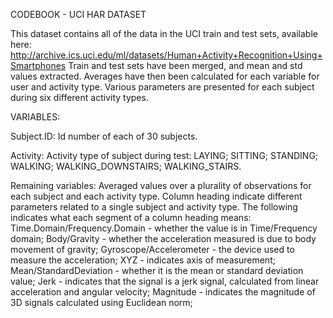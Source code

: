 CODEBOOK - UCI HAR DATASET

This dataset contains all of the data in the UCI train and test sets, available here:
http://archive.ics.uci.edu/ml/datasets/Human+Activity+Recognition+Using+Smartphones
Train and test sets have been merged, and mean and std values extracted.
Averages have then been calculated for each variable for user and activity type.
Various parameters are presented for each subject during six different activity types.

VARIABLES:

Subject.ID:
  Id number of each of 30 subjects.
  
Activity:
  Activity type of subject during test:
    LAYING;
    SITTING;
    STANDING;
    WALKING;
    WALKING_DOWNSTAIRS;
    WALKING_STAIRS.
    
Remaining variables:
  Averaged values over a plurality of observations for each subject and 
  each activity type. Column heading indicate different parameters related to a single subject and activity type. The following indicates what each segment of a column heading means:
    Time.Domain/Frequency.Domain - whether the value is in Time/Frequency domain;
    Body/Gravity - whether the acceleration measured is due to body movement of gravity;
    Gyroscope/Accelerometer - the device used to measure the acceleration; 
    XYZ - indicates axis of measurement;
    Mean/StandardDeviation - whether it is the mean or standard deviation value;
    Jerk - indicates that the signal is a jerk signal, calculated from linear acceleration and angular velocity;
    Magnitude - indicates the magnitude of 3D signals calculated using Euclidean norm; 
    